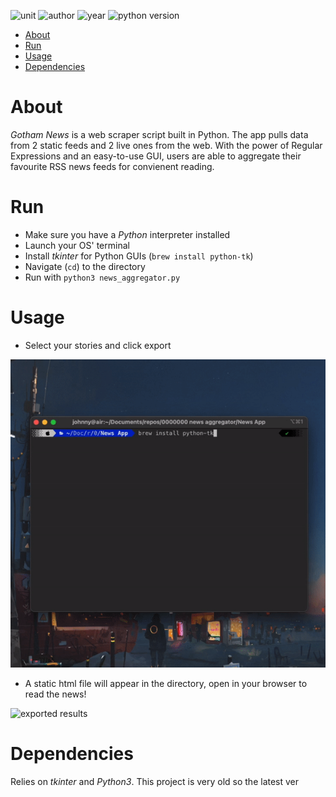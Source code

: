 ![unit](https://img.shields.io/badge/IFB1O4-Building%20IT%20Systems-ff69b4?style=plastic)
![author](https://img.shields.io/badge/Author-Johnny%20Madigan-yellow?style=plastic)
![year](https://img.shields.io/badge/Year-2019-lightgrey?style=plastic)
![python version](https://img.shields.io/badge/Python%20version-3-informational?style=plastic&logo=python)

- [About](#about)
- [Run](#run)
- [Usage](#usage)
- [Dependencies](#dependencies)

# **About**
*Gotham News* is a web scraper script built in Python. The app pulls data from 2 static feeds and 2 live ones from the web. With the power of Regular Expressions and an easy-to-use GUI, users are able to aggregate their favourite RSS news feeds for convienent reading.

# **Run**
- Make sure you have a *Python* interpreter installed
- Launch your OS' terminal
- Install *tkinter* for Python GUIs (`brew install python-tk`)
- Navigate (`cd`) to the directory
- Run with `python3 news_aggregator.py`

# **Usage**
- Select your stories and click export

![project running animation](/readme-img/demonstration.gif)

- A static html file will appear in the directory, open in your browser to read the news!

![exported results](/readme-img/result.gif)

# **Dependencies**
Relies on *tkinter* and *Python3*. This project is very old so the latest ver
